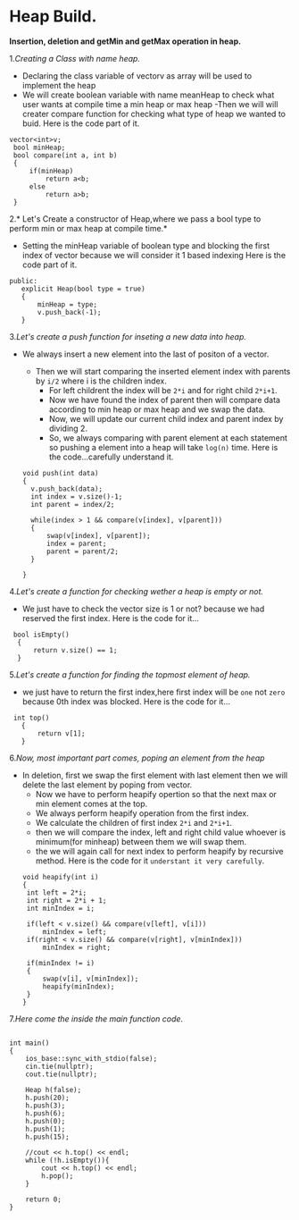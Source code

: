 # Heap Build.
**Insertion, deletion and getMin and getMax operation in heap.**

1.*Creating a Class with name heap.*
 - Declaring the class variable of vector<int>v as array will be used to implement the heap
  - We will create boolean variable with name meanHeap to check what user wants at compile time a min heap or max heap
   -Then we will will creater compare function for checking what type of heap we wanted to buid.
    Here is the code part of it.
   ```
  vector<int>v;
    bool minHeap;
    bool compare(int a, int b)
    {
        if(minHeap)
            return a<b;
        else
            return a>b;
    }
  ```
 2.* Let's Create a constructor of Heap,where we pass a bool type to perform min or max heap at compile time.*
   - Setting the minHeap variable of boolean type and blocking the first index of vector because we will consider it 1 based indexing
  Here is the code part of it.
 ```
 public:
    explicit Heap(bool type = true)
    {
        minHeap = type;
        v.push_back(-1);
    }
 ```
3.*Let's create a push function for inseting a new data into heap.*
  - We always insert a new element into the last of positon of a vector.
    - Then we will start comparing the inserted element index with parents by `i/2` where i is the children index.
      - For left childrent the index will be `2*i` and for right child `2*i+1`.
       - Now we have found the index of parent then will compare data according to min heap or max heap and we swap the data.
        - Now, we will update our current child index and parent index by dividing 2.
         - So, we always comparing with parent element at each statement so pushing a element into a heap will take `log(n)` time.
   Here is the code...carefully understand it.
 
    ```
    void push(int data)
    {
      v.push_back(data);
      int index = v.size()-1;
      int parent = index/2;

      while(index > 1 && compare(v[index], v[parent]))
      {
          swap(v[index], v[parent]);
          index = parent;
          parent = parent/2;
      }

    }
    ```
4.*Let's create a function for checking wether a heap is empty or not.*
  - We just have to check the vector size is 1 or not? because we had reserved the first index.
  Here is the code for it...
  ```
   bool isEmpty()
    {
        return v.size() == 1;
    }
  ```
5.*Let's create a function for finding the topmost element of heap.*
 - we just have to return the first index,here first index will be `one` not `zero` because 0th index was blocked.
 Here is the code for it...
 ```
  int top()
    {
        return v[1];
    }
 ```
6.*Now, most important part comes, poping an element from the heap*
  - In deletion, first we swap the first element with last element then we will delete the last element by poping from vector.
    - Now we have to perform heapify opertion so that the next max or min element comes at the top.
    - We always perform heapify operation from the first index.
     - We calculate the children of first index `2*i` and `2*i+1`.
      - then we will compare the index, left and right child value whoever is minimum(for minheap) between them we will swap them.
       - the we will again call for next index to perform heapify by recursive method.
       Here is the code for it `understant it very carefully`.
       ```
       void heapify(int i)
    {
        int left = 2*i;
        int right = 2*i + 1;
        int minIndex = i;

        if(left < v.size() && compare(v[left], v[i]))
            minIndex = left;
        if(right < v.size() && compare(v[right], v[minIndex]))
            minIndex = right;

        if(minIndex != i)
        {
            swap(v[i], v[minIndex]);
            heapify(minIndex);
        }
    }
    ```
7.*Here come the inside the main function code*.
```

int main()
{
    ios_base::sync_with_stdio(false);
    cin.tie(nullptr);
    cout.tie(nullptr);

    Heap h(false);
    h.push(20);
    h.push(3);
    h.push(6);
    h.push(0);
    h.push(1);
    h.push(15);

    //cout << h.top() << endl;
    while (!h.isEmpty()){
        cout << h.top() << endl;
        h.pop();
    }

    return 0;
}
```
